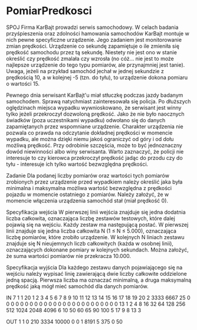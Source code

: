 # PomiarPredkosci
SPOJ
Firma KarBajt prowadzi serwis samochodowy. W celach badania przyśpieszenia oraz zdolności hamowania samochodów KarBajt montuje w nich pewne specyficzne urządzenie. Jego zadaniem jest monitorowanie zmian prędkości. Urządzenie co sekundę zapamiętuje o ile zmieniła się prędkość samochodu przez tą sekundę. Niestety nie jest ono w stanie określić czy prędkość zmalała czy wzrosła (no cóż... nie jest to może najlepsze urządzenie do tego typu pomiarów, ale przynajmniej jest tanie). Uwaga, jeżeli na przykład samochód jechał w jednej sekundzie z prędkością 10, a w kolejnej -5 (tzn. do tyłu), to urządzenie dokona pomiaru o wartości 15.

Pewnego dnia serwisant KarBajt'u miał stłuczkę podczas jazdy badanym samochodem. Sprawą natychmiast zainteresowała się policja. Po dłuższych oględzinach miejsca wypadku wywnioskowano, że serwisant jest winny tylko jeżeli przekroczył dozwoloną prędkość. Jako że nie było naocznych świadków (poza uczestnikami wypadku) odwołano się do danych zapamiętanych przez wspomniane urządzenie. Charakter urządzenia nie pozwala co prawda na odczytanie dokładnej prędkości w momencie wypadku, ale można dzięki niemu jakoś ograniczyć od góry i od dołu możliwą prędkość. Przy odrobinie szczęścia, może to być jednoznaczny dowód niewinności albo winy serwisanta. Warto zaznaczyć, że policji nie interesuje to czy kierowca przekroczył prędkość jadąc do przodu czy do tyłu - interesuje ich tylko wartość bezwzględna prędkości.

Zadanie
Dla podanej liczby pomiarów oraz wartości tych pomiarów zrobionych przez urządzenie przed wypadkiem należy określić jaka była minimalna i maksymalna możliwa wartość bezwzględna z prędkości pojazdu w momencie ostatniego z pomiarów. Należy założyć, że w momencie włączenia urządzenia samochód stał (miał prędkość 0).

Specyfikacja wejścia
W pierwszej linii wejścia znajduje się jedna dodatnia liczba całkowita, oznaczająca liczbę zestawów testowych, które dalej pojawią się na wejściu. Każdy zestaw ma następującą postać. W pierwszej linii znajduje się jedna liczba całkowita N (1 ≤ N ≤ 5.000), oznaczająca liczbę pomiarów, które zrobiło urządzenie. W kolejnych N liniach zestawu znajduje się N nieujemnych liczb całkowitych (każda w osobnej linii), oznaczających dokonane pomiary w kolejnych sekundach. Można założyć, że suma wartości pomiarów nie przekracza 10.000.

Specyfikacja wyjścia
Dla każdego zestawu danych pojawiającego się na wejściu należy wypisać linię zawierającą dwie liczby całkowite oddzielone jedną spacją. Pierwsza liczba ma oznaczać minimalną, a druga maksymalną prędkość jaką mógł mieć samochód dla danych pomiarów.

IN
7
1
1
20
1
2
3
4
5
6
7
8
9
10
11
12
13
14
15
16
17
18
19
20
2
3333
6667
25
0
0
0
0
0
0
0
0
0
0
0
0
0
0
0
0
0
0
0
0
0
0
0
0
0
13
1
2
4
8
16
32
64
128
256
512
1024
2048
4096
6
10
50
60
65
90
100
5
17
9
8
13
3

OUT
1 1
0 210
3334 10000
0 0
1 8191
5 375
0 50
